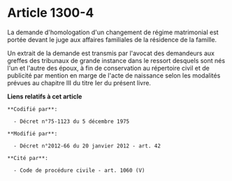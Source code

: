 # Article 1300-4

La demande d'homologation d'un changement de régime matrimonial est portée devant le juge aux affaires familiales de la
résidence de la famille.

Un extrait de la demande est transmis par l'avocat des demandeurs aux greffes des tribunaux de grande instance dans le
ressort desquels sont nés l'un et l'autre des époux, à fin de conservation au répertoire civil et de publicité par mention en
marge de l'acte de naissance selon les modalités prévues au chapitre III du titre Ier du présent livre.

**Liens relatifs à cet article**

	**Codifié par**:

	  - Décret n°75-1123 du 5 décembre 1975

	**Modifié par**:

	  - Décret n°2012-66 du 20 janvier 2012 - art. 42

	**Cité par**:

	  - Code de procédure civile - art. 1060 (V)

